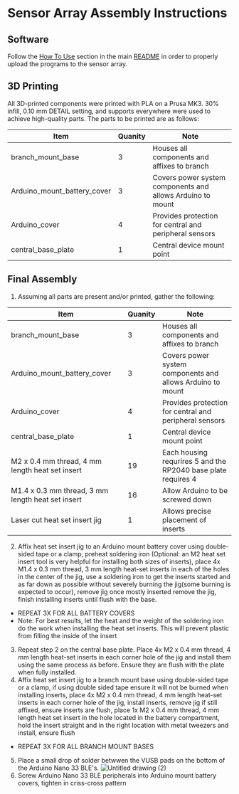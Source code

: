 # Sensor Array Assembly Instructions
## Software

Follow the [How To Use](https://github.com/markfrosty/Tree-Sensorization#how-to-use) section in the main [README](https://github.com/markfrosty/Tree-Sensorization) in order to properly upload the programs to the sensor array.

## 3D Printing 

All 3D-printed components were printed with PLA on a Prusa MK3. 30% infill, 0.10 mm DETAIL setting, and supports everywhere were used to achieve high-quality parts.
The parts to be printed are as follows:

  | Item  | Quanity | Note | 
  | ------------- | ------------- | ------------- |
  | branch_mount_base | 3 | Houses all components and affixes to branch |
  | Arduino_mount_battery_cover | 3 | Covers power system components and allows Arduino to mount |
  | Arduino_cover | 4 | Provides protection for central and peripheral sensors |
  | central_base_plate | 1 | Central device mount point | 

## Final Assembly

1. Assuming all parts are present and/or printed, gather the following:

  | Item  | Quanity | Note | 
  | ------------- | ------------- | ------------- |
  | branch_mount_base | 3 | Houses all components and affixes to branch |
  | Arduino_mount_battery_cover | 3 | Covers power system components and allows Arduino to mount |
  | Arduino_cover | 4 | Provides protection for central and peripheral sensors |
  | central_base_plate | 1 | Central device mount point |
  | M2 x 0.4 mm thread, 4 mm length heat set insert | 19 | Each housing requrires 5 and the RP2040 base plate requires 4 | 
  | M1.4 x 0.3 mm thread, 3 mm length heat set insert | 16 | Allow Arduino to be screwed down|
  | Laser cut heat set insert jig | 1 | Allows precise placement of inserts |

2. Affix heat set insert jig to an Arduino mount battery cover using double-sided tape or a clamp, preheat soldering iron (Optional: an M2 heat set insert tool is very helpful for installing both sizes of inserts), place 4x M1.4 x 0.3 mm thread, 3 mm length heat-set inserts in each of the holes in the center of the jig, use a soldering iron to get the inserts started and as far down as possible without severely burning the jig(some burning is expected to occur), remove jig once mostly inserted remove the jig, finish installing inserts until flush with the base.
  - REPEAT 3X FOR ALL BATTERY COVERS
  - Note: For best results, let the heat and the weight of the soldering iron do the work when installing the heat set inserts. This will prevent plastic from filling the inside of the insert
3. Repeat step 2 on the central base plate. Place 4x M2 x 0.4 mm thread, 4 mm length heat-set inserts in each corner hole of the jig and install them using the same process as before. Ensure they are flush with the plate when fully installed.
4. Affix heat set insert jig to a branch mount base using double-sided tape or a clamp, if using double sided tape ensure it will not be burned when installing inserts, place 4x M2 x 0.4 mm thread, 4 mm length heat-set inserts in each corner hole of the jig, install inserts, remove jig if still affixed, ensure inserts are flush, place 1x M2 x 0.4 mm thread, 4 mm length heat set insert in the hole located in the battery compartment, hold the insert straight and in the right location with metal tweezers and install, ensure flush
  - REPEAT 3X FOR ALL BRANCH MOUNT BASES
5. Place a small drop of solder betwwen the VUSB pads on the bottom of the Arduino Nano 33 BLE's. 
![Untitled drawing (2)](https://github.com/markfrosty/Tree-Sensorization/assets/124550575/455c9c20-9969-40a6-8b64-cd466689e224)
6. Screw Arduino Nano 33 BLE peripherals into Arduino mount battery covers, tighten in criss-cross pattern


